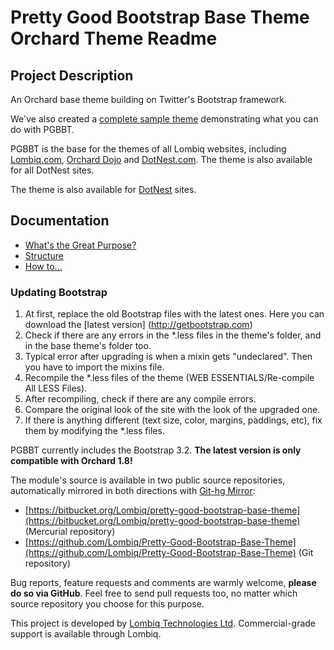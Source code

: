# Pretty Good Bootstrap Base Theme Orchard Theme Readme



## Project Description

An Orchard base theme building on Twitter's Bootstrap framework.

We've also created a [complete sample theme](https://github.com/Lombiq/Pretty-Good-Bootstrap-Base-Theme-Sample) demonstrating what you can do with PGBBT.

PGBBT is the base for the themes of all Lombiq websites, including [Lombiq.com](http://lombiq.com/), [Orchard Dojo](http://orcharddojo.net/) and [DotNest.com](http://dotnest.com/). The theme is also available for all DotNest sites.

The theme is also available for [DotNest](http://dotnest.com/) sites.


## Documentation

- [What's the Great Purpose?](Docs/Purpose.md)
- [Structure](Docs/Structure.md)
- [How to...](Docs/HowTo.md)

### Updating Bootstrap

1. At first, replace the old Bootstrap files with the latest ones. Here you can download the [latest version] (http://getbootstrap.com)
2. Check if there are any errors in the *.less files in the theme's folder, and in the base theme's folder too.
3. Typical error after upgrading is when a mixin gets "undeclared". Then you have to import the mixins file.
4. Recompile the *.less files of the theme (WEB ESSENTIALS/Re-compile All LESS Files).
5. After recompiling, check if there are any compile errors.
6. Compare the original look of the site with the look of the upgraded one.
7. If there is anything different (text size, color, margins, paddings, etc), fix them by modifying the *.less files.

PGBBT currently includes the Bootstrap 3.2. **The latest version is only compatible with Orchard 1.8!**

The module's source is available in two public source repositories, automatically mirrored in both directions with [Git-hg Mirror](https://githgmirror.com):

- [https://bitbucket.org/Lombiq/pretty-good-bootstrap-base-theme](https://bitbucket.org/Lombiq/pretty-good-bootstrap-base-theme) (Mercurial repository)
- [https://github.com/Lombiq/Pretty-Good-Bootstrap-Base-Theme](https://github.com/Lombiq/Pretty-Good-Bootstrap-Base-Theme) (Git repository)

Bug reports, feature requests and comments are warmly welcome, **please do so via GitHub**.
Feel free to send pull requests too, no matter which source repository you choose for this purpose.

This project is developed by [Lombiq Technologies Ltd](http://lombiq.com/). Commercial-grade support is available through Lombiq.